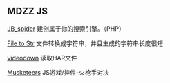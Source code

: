 MDZZ JS
----

[JB_spider](./spider/)
建创属于你的搜索引擎。（PHP）

[File to Str](./file2str/index.html)
文件转换成字符串，并且生成的字符串长度很短

[videodown](./videodown/index.html)
读取HAR文件

[Musketeers](./Musketeers/)
JS游戏/挂件-火枪手对决